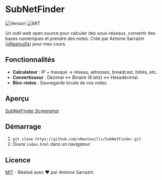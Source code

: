 # SubNetFinder

![Version](https://img.shields.io/badge/v1.0-blue) ![MIT](https://img.shields.io/badge/MIT-green)

Un outil web open source pour calculer des sous-réseaux, convertir des bases numériques et prendre des notes. Créé par Antoine Sarrazin ([xNastouills](https://github.com/xNastouills)) pour mes cours.

## Fonctionnalités
- **Calculateur** : IP + masque → réseau, adresses, broadcast, hôtes, etc.
- **Convertisseur** : Décimal ↔ Binaire (8 bits) ↔ Hexadécimal.
- **Bloc-notes** : Sauvegarde locale de vos notes.

## Aperçu
[SubNetFinder Screenshot](screenshot.png)

## Démarrage
1. `git clone https://github.com/xNastouills/SubNetFinder.git`
2. Ouvre `index.html` dans un navigateur.

## Licence
[MIT](LICENSE) - Réalisé avec ❤️ par Antoine Sarrazin.
